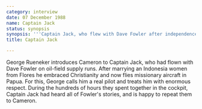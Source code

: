 ```yaml
---
category: interview
date: 07 December 1988
name: Captain Jack
status: synopsis
synopsis: '''Captain Jack, who flew with Dave Fowler after independence, repeats to Cameron Fowler''s stories of blockade running.'''
title: Captain Jack

---
```



George Rueneker introduces Cameron to Captain
Jack, who had flown with Dave Fowler on oil-field supply runs. After marrying an Indonesia women from Flores he embraced Christianity and now flies missionary aircraft in Papua. For this, George calls him a real pilot and treats him with enormous respect. During
the hundreds of hours they spent together in the cockpit, Captain Jack
had heard all of Fowler's stories, and is happy to repeat them to
Cameron.
